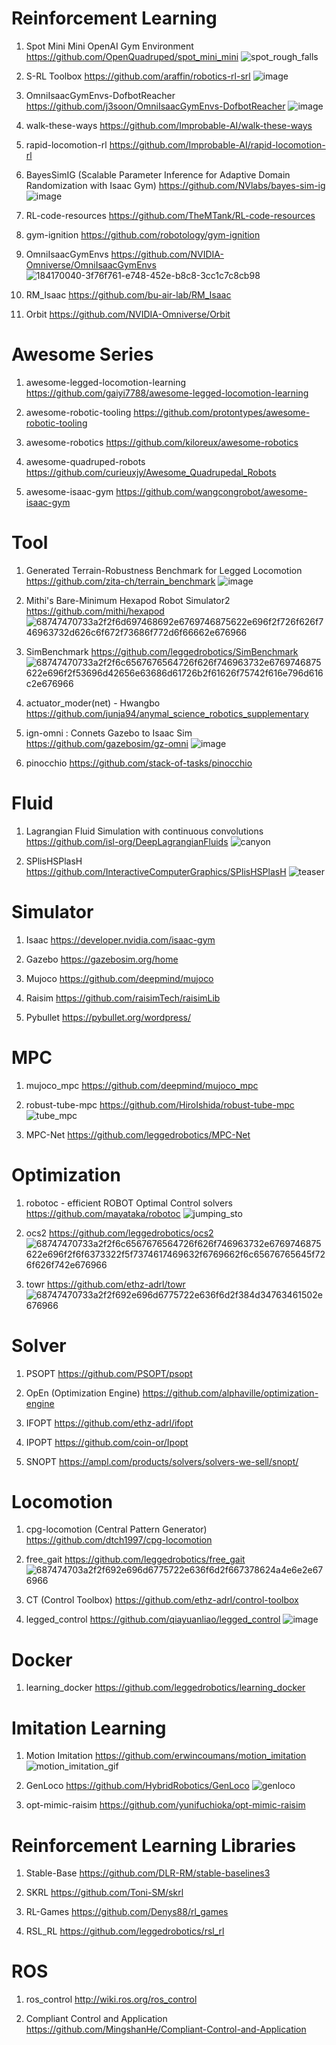 # Reinforcement Learning
1. Spot Mini Mini OpenAI Gym Environment
https://github.com/OpenQuadruped/spot_mini_mini
![spot_rough_falls](https://github.com/rlawlsdn1130/Note/assets/88181153/a5d4f5fb-55da-4c52-9298-6db3c04be243)


2. S-RL Toolbox
https://github.com/araffin/robotics-rl-srl
![image](https://github.com/rlawlsdn1130/Note/assets/88181153/80612785-4796-43e5-8ddb-2c3ca1a50791)

3. OmniIsaacGymEnvs-DofbotReacher
https://github.com/j3soon/OmniIsaacGymEnvs-DofbotReacher
![image](https://github.com/rlawlsdn1130/Note/assets/88181153/989183df-bc51-4896-bb60-9a55bca14a5e)

4. walk-these-ways
https://github.com/Improbable-AI/walk-these-ways

5. rapid-locomotion-rl
https://github.com/Improbable-AI/rapid-locomotion-rl

6. BayesSimIG  (Scalable Parameter Inference for Adaptive Domain Randomization with Isaac Gym)
https://github.com/NVlabs/bayes-sim-ig
![image](https://github.com/rlawlsdn1130/Note/assets/88181153/fec7fda7-97ba-48fe-a370-65f66a67dc41)

7. RL-code-resources
https://github.com/TheMTank/RL-code-resources

8. gym-ignition
https://github.com/robotology/gym-ignition

9. OmniIsaacGymEnvs
https://github.com/NVIDIA-Omniverse/OmniIsaacGymEnvs
![184170040-3f76f761-e748-452e-b8c8-3cc1c7c8cb98](https://github.com/rlawlsdn1130/Note/assets/88181153/2c25cad3-fc95-4ce3-a5f2-91b48ef133bf)

10. RM_Isaac
https://github.com/bu-air-lab/RM_Isaac

11. Orbit
https://github.com/NVIDIA-Omniverse/Orbit

# Awesome Series
1. awesome-legged-locomotion-learning
https://github.com/gaiyi7788/awesome-legged-locomotion-learning

2. awesome-robotic-tooling
https://github.com/protontypes/awesome-robotic-tooling

3. awesome-robotics
https://github.com/kiloreux/awesome-robotics

4. awesome-quadruped-robots
https://github.com/curieuxjy/Awesome_Quadrupedal_Robots

5. awesome-isaac-gym
https://github.com/wangcongrobot/awesome-isaac-gym

# Tool
1. Generated Terrain-Robustness Benchmark for Legged Locomotion
https://github.com/zita-ch/terrain_benchmark
![image](https://github.com/rlawlsdn1130/Note/assets/88181153/6d20170a-30ee-4ef9-9a70-d860aaa48cf3)

2. Mithi's Bare-Minimum Hexapod Robot Simulator2
https://github.com/mithi/hexapod
![68747470733a2f2f6d697468692e6769746875622e696f2f726f626f746963732d626c6f672f73686f772d6f66662e676966](https://github.com/rlawlsdn1130/Note/assets/88181153/f73abebf-5118-4c36-b98f-89ac48979e35)

3. SimBenchmark
https://github.com/leggedrobotics/SimBenchmark
![68747470733a2f2f6c6567676564726f626f746963732e6769746875622e696f2f53696d42656e63686d61726b2f61626f75742f616e796d616c2e676966](https://github.com/rlawlsdn1130/Note/assets/88181153/1e6fc072-850b-496f-8604-07b0cf822265)

4. actuator_moder(net) - Hwangbo
https://github.com/junja94/anymal_science_robotics_supplementary

5. ign-omni : Connets Gazebo to Isaac Sim
https://github.com/gazebosim/gz-omni
![image](https://github.com/rlawlsdn1130/Note/assets/88181153/bcfa36bd-3411-46fa-a8cf-f849f364ff70)

6. pinocchio
https://github.com/stack-of-tasks/pinocchio

# Fluid
1. Lagrangian Fluid Simulation with continuous convolutions
https://github.com/isl-org/DeepLagrangianFluids
![canyon](https://github.com/rlawlsdn1130/Note/assets/88181153/51b17521-e296-4f73-b4a5-d1d944c80cfe)

2. SPlisHSPlasH
https://github.com/InteractiveComputerGraphics/SPlisHSPlasH
![teaser](https://github.com/rlawlsdn1130/Note/assets/88181153/18764674-d328-4660-9683-1c78196cc65e)

# Simulator
1. Isaac
https://developer.nvidia.com/isaac-gym

2. Gazebo
https://gazebosim.org/home

3. Mujoco
https://github.com/deepmind/mujoco

4. Raisim
https://github.com/raisimTech/raisimLib

5. Pybullet
https://pybullet.org/wordpress/

# MPC
1. mujoco_mpc
https://github.com/deepmind/mujoco_mpc

2. robust-tube-mpc
https://github.com/HiroIshida/robust-tube-mpc
![tube_mpc](https://github.com/rlawlsdn1130/Note/assets/88181153/a97146b8-8089-41a6-ad76-6cb7d53ec7e0)

3. MPC-Net
https://github.com/leggedrobotics/MPC-Net

# Optimization
1. robotoc - efficient ROBOT Optimal Control solvers
https://github.com/mayataka/robotoc
![jumping_sto](https://github.com/rlawlsdn1130/Note/assets/88181153/83d8e022-35ea-49bc-9f29-4bb2288f28e8)

2. ocs2
https://github.com/leggedrobotics/ocs2
![68747470733a2f2f6c6567676564726f626f746963732e6769746875622e696f2f6f6373322f5f7374617469632f6769662f6c65676765645f726f626f742e676966](https://github.com/rlawlsdn1130/Note/assets/88181153/e969984e-f920-4a60-9cd7-de33ecaab79e)

3. towr
https://github.com/ethz-adrl/towr
![68747470733a2f2f692e696d6775722e636f6d2f384d34763461502e676966](https://github.com/rlawlsdn1130/Note/assets/88181153/a2b6a1f9-f6bb-416b-b900-19944d5d7676)

# Solver
1. PSOPT
https://github.com/PSOPT/psopt

2. OpEn (Optimization Engine)
https://github.com/alphaville/optimization-engine

3. IFOPT
https://github.com/ethz-adrl/ifopt

4. IPOPT
https://github.com/coin-or/Ipopt

5. SNOPT
https://ampl.com/products/solvers/solvers-we-sell/snopt/

# Locomotion
1. cpg-locomotion (Central Pattern Generator)
https://github.com/dtch1997/cpg-locomotion

2. free_gait
https://github.com/leggedrobotics/free_gait
![687474703a2f2f692e696d6775722e636f6d2f667378624a4e6e2e676966](https://github.com/rlawlsdn1130/Note/assets/88181153/f38cce4a-1c7b-434b-af51-332cae50250f)

3. CT (Control Toolbox)
https://github.com/ethz-adrl/control-toolbox

4. legged_control
https://github.com/qiayuanliao/legged_control
![image](https://github.com/rlawlsdn1130/Note/assets/88181153/c89bdf03-deb8-45a7-b41b-66d7861968c8)

# Docker
1. learning_docker
https://github.com/leggedrobotics/learning_docker

# Imitation Learning
1. Motion Imitation
https://github.com/erwincoumans/motion_imitation
![motion_imitation_gif](https://github.com/rlawlsdn1130/Note/assets/88181153/33802957-067b-42ba-8411-e5f41df8fffd)

2. GenLoco
https://github.com/HybridRobotics/GenLoco
![genloco](https://github.com/rlawlsdn1130/Note/assets/88181153/fe5f783d-a61b-4419-9863-9d424da5caef)

3. opt-mimic-raisim
https://github.com/yunifuchioka/opt-mimic-raisim

# Reinforcement Learning Libraries
1. Stable-Base
https://github.com/DLR-RM/stable-baselines3

2. SKRL
https://github.com/Toni-SM/skrl

3. RL-Games
https://github.com/Denys88/rl_games

4. RSL_RL
https://github.com/leggedrobotics/rsl_rl

# ROS
1. ros_control
http://wiki.ros.org/ros_control

2. Compliant Control and Application
https://github.com/MingshanHe/Compliant-Control-and-Application
